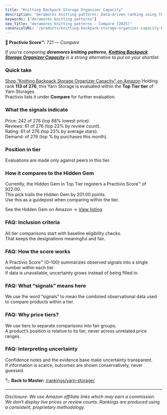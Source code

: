 ```yaml
---
title: "Knitting Backpack Storage Organizer Capacity"
description: "deramores knitting patterns: Data-driven ranking using the Practivio Score™. Positioned by quality, value, demand, findability, momentum."
keywords: ["deramores knitting patterns"]
seo_title: "deramores knitting patterns — Compare (2025)"
canonicalURL: "/products/knitting-backpack-storage-organizer-capacity-B0B5MVKQM8/"
---
```


**🛒 Practivio Score™:** 721 — _Compare_


*If you're comparing **deramores knitting patterns**, **[Knitting Backpack Storage Organizer Capacity](https://www.amazon.com/dp/B0B5MVKQM8?tag=practivio-20)** is a strong alternative to put on your shortlist.*
### Quick take
[Shop “Knitting Backpack Storage Organizer Capacity” on Amazon](https://www.amazon.com/dp/B0B5MVKQM8?tag=practivio-20)
Holding rank **113 of 276**, this Yarn Storage is evaluated within the **Top Tier tier** of Yarn Storages.  
Practivio lists it under **Compare** for further evaluation.

### What the signals indicate
Price: 242 of 276 (top 88% lowest price).  
Reviews: 61 of 276 (top 23% by review count).  
Rating: 61 of 276 (top 23% by average stars).  
Demand:  of 276 (top % by purchases this month).

### Position in tier
Evaluations are made only against peers in this tier.

### How it compares to the Hidden Gem
Currently, the Hidden Gem in Top Tier registers a Practivio Score™ of 922.00.  
This pick trails the Hidden Gem by 201.00 points.  
Use this as a guidepost when comparing within the tier.  

See the Hidden Gem on Amazon → [View listing](https://www.amazon.com/dp/B085Z7WVXR?tag=practivio-20)

### FAQ: Inclusion criteria
All tier comparisons start with baseline eligibility checks.  
That keeps the designations meaningful and fair.

### FAQ: How the score works
A Practivio Score™ (0–100) summarizes observed signals into a single number within each tier.  
If data is unavailable, uncertainty grows instead of being filled in.

### FAQ: What “signals” means here
We use the word “signals” to mean the combined observational data used to compare products within a tier.

### FAQ: Why price tiers?
We use tiers to separate comparisons into fair groups.  
A product’s position is relative to its tier, never across unrelated price ranges.

### FAQ: Interpreting uncertainty
Confidence notes and the evidence base make uncertainty transparent.  
If information is scarce, outcomes are shown conservatively, never guessed.

<!-- Missing template for Compare/CompareWithinPriceClass -->


🏷️ **Back to Master:** [/rankings/yarn-storage/](/rankings/yarn-storage/)

---
_Disclosure: We use Amazon affiliate links which may earn a commission. We don’t display live prices or review counts. Rankings are produced using a consistent, proprietary methodology._
